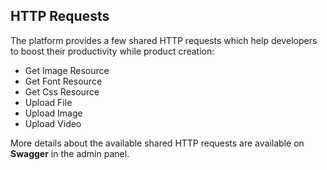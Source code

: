 ## HTTP Requests

The platform provides a few shared HTTP requests which help developers to boost their productivity while product creation:

* Get Image Resource
* Get Font Resource
* Get Css Resource 
* Upload File
* Upload Image
* Upload Video

More details about the available shared HTTP requests are available on **Swagger** in the admin panel.